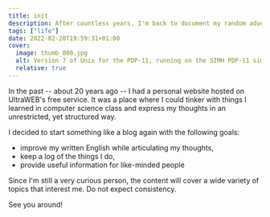 ```yaml
---
title: init
description: After countless years, I'm back to document my random adventures.
tags: ["life"]
date: 2022-02-20T19:59:31+01:00
cover:
  image: thumb_000.jpg
  alt: Version 7 of Unix for the PDP-11, running on the SIMH PDP-11 simulator. The contents of '/etc', including configuration files, binary executables, and more.
  relative: true
---
```


In the past -- about 20 years ago -- I had a personal website hosted on UltraWEB's free service. It was a place where I  could tinker with things I learned in computer science class and express my thoughts in an unrestricted, yet structured way.

I decided to start something like a blog again with the following goals:

- improve my written English while articulating my thoughts,
- keep a log of the things I do,
- provide useful information for like-minded people

Since I'm still a very curious person, the content will cover a wide variety of topics that interest me. Do not expect consistency.

See you around!
